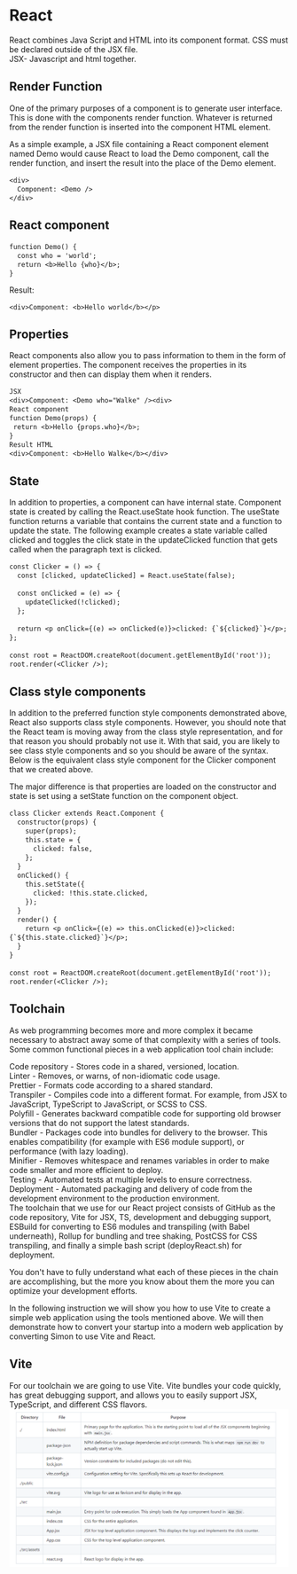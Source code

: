 # React 
React combines Java Script and HTML into its component format. CSS must be declared outside of the JSX file.    
JSX- Javascript and html together. 
## Render Function 
One of the primary purposes of a component is to generate user interface. This is done with the components render function. Whatever is returned from the render function is inserted into the component HTML element.

As a simple example, a JSX file containing a React component element named Demo would cause React to load the Demo component, call the render function, and insert the result into the place of the Demo element.

```
<div>
  Component: <Demo />
</div>
```
## React component
```
function Demo() {
  const who = 'world';
  return <b>Hello {who}</b>;
}
```
Result: 
```
<div>Component: <b>Hello world</b></p>
```
 ## Properties 
 React components also allow you to pass information to them in the form of element properties. The component receives the properties in its constructor and then can display them when it renders.

 ```
 JSX 
 <div>Component: <Demo who="Walke" /><div>
 React component 
 function Demo(props) {
  return <b>Hello {props.who}</b>;
}
Result HTML 
<div>Component: <b>Hello Walke</b></div>
```

## State 
In addition to properties, a component can have internal state. Component state is created by calling the React.useState hook function. The useState function returns a variable that contains the current state and a function to update the state. The following example creates a state variable called clicked and toggles the click state in the updateClicked function that gets called when the paragraph text is clicked.

```
const Clicker = () => {
  const [clicked, updateClicked] = React.useState(false);

  const onClicked = (e) => {
    updateClicked(!clicked);
  };

  return <p onClick={(e) => onClicked(e)}>clicked: {`${clicked}`}</p>;
};

const root = ReactDOM.createRoot(document.getElementById('root'));
root.render(<Clicker />);
```
## Class style components 
In addition to the preferred function style components demonstrated above, React also supports class style components. However, you should note that the React team is moving away from the class style representation, and for that reason you should probably not use it. With that said, you are likely to see class style components and so you should be aware of the syntax. Below is the equivalent class style component for the Clicker component that we created above.

The major difference is that properties are loaded on the constructor and state is set using a setState function on the component object.

```
class Clicker extends React.Component {
  constructor(props) {
    super(props);
    this.state = {
      clicked: false,
    };
  }
  onClicked() {
    this.setState({
      clicked: !this.state.clicked,
    });
  }
  render() {
    return <p onClick={(e) => this.onClicked(e)}>clicked: {`${this.state.clicked}`}</p>;
  }
}

const root = ReactDOM.createRoot(document.getElementById('root'));
root.render(<Clicker />);
```
## Toolchain
As web programming becomes more and more complex it became necessary to abstract away some of that complexity with a series of tools. Some common functional pieces in a web application tool chain include:   

Code repository - Stores code in a shared, versioned, location.   
Linter - Removes, or warns, of non-idiomatic code usage.   
Prettier - Formats code according to a shared standard.   
Transpiler - Compiles code into a different format. For example, from JSX to JavaScript, TypeScript to JavaScript, or SCSS to CSS.   
Polyfill - Generates backward compatible code for supporting old browser versions that do not support the latest standards.   
Bundler - Packages code into bundles for delivery to the browser. This enables compatibility (for example with ES6 module support), or performance (with lazy loading).  
Minifier - Removes whitespace and renames variables in order to make code smaller and more efficient to deploy.  
Testing - Automated tests at multiple levels to ensure correctness.   
Deployment - Automated packaging and delivery of code from the development environment to the production environment.   
The toolchain that we use for our React project consists of GitHub as the code repository, Vite for JSX, TS, development and debugging support, ESBuild for converting to ES6 modules and transpiling (with Babel underneath), Rollup for bundling and tree shaking, PostCSS for CSS transpiling, and finally a simple bash script (deployReact.sh) for deployment.   
    
You don't have to fully understand what each of these pieces in the chain are accomplishing, but the more you know about them the more you can optimize your development efforts.    
    
In the following instruction we will show you how to use Vite to create a simple web application using the tools mentioned above. We will then demonstrate how to convert your startup into a modern web application by converting Simon to use Vite and React.     


## Vite 
For our toolchain we are going to use Vite. Vite bundles your code quickly, has great debugging support, and allows you to easily support JSX, TypeScript, and different CSS flavors.   
<img src="notesImages/viteTable.png"  alt="viteTable">